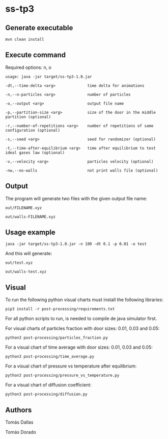 # ss-tp3
## Generate executable
`mvn clean install`

## Execute command
Required options: n, o

`usage: java -jar target/ss-tp3-1.0.jar`

`-dt,--time-delta <arg>              time delta for animations`

`-n,--n-particles <arg>              number of particles`

`-o,--output <arg>                   output file name`

`-p,--partition-size <arg>           size of the door in the middle partition (optional)`

`-r,--number-of-repetitions <arg>    number of repetitions of same configuration (optional)`

`-s,--seed <arg>                     seed for randomizer (optional)`

`-t,--time-after-equilibrium <arg>   time after equilibrium to test ideal gases law (optional)`

`-v,--velocity <arg>                 particles velocity (optional)`

`-nw,--no-walls                      not print walls file (optional)`

## Output
The program will generate two files with the given output file name:

`out/FILENAME.xyz`

`out/walls-FILENAME.xyz`

## Usage example
`java -jar target/ss-tp3-1.0.jar -n 100 -dt 0.1 -p 0.01 -o test`

And this will generate:

`out/test.xyz`

`out/walls-test.xyz`

## Visual
To run the following python visual charts must install the following libraries:

`pip3 install -r post-processing/requirements.txt`

For all python scripts to run, is needed to compile de java simulator first.

For visual charts of particles fraction with door sizes: 0.01, 0.03 and 0.05:

`python3 post-processing/particles_fraction.py`

For a visual chart of time average with door sizes: 0.01, 0.03 and 0.05:

`python3 post-processing/time_average.py`

For a visual chart of pressure vs temperature after equilibrium:

`python3 post-processing/pressure_vs_temperature.py`

For a visual chart of diffusion coefficient:

`python3 post-processing/diffusion.py`

## Authors

Tomás Dallas

Tomás Dorado